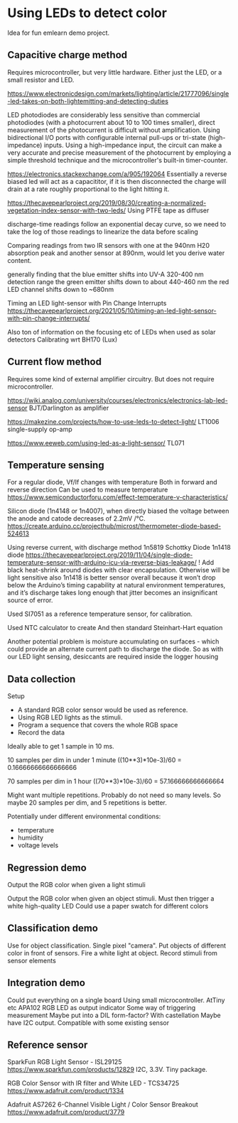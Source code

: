 
# Using LEDs to detect color
Idea for fun emlearn demo project.

## Capacitive charge method
Requires microcontroller, but very little hardware.
Either just the LED, or a small resistor and LED.

https://www.electronicdesign.com/markets/lighting/article/21777096/single-led-takes-on-both-lightemitting-and-detecting-duties

LED photodiodes are considerably less sensitive than commercial photodiodes
(with a photocurrent about 10 to 100 times smaller),
direct measurement of the photocurrent is difficult without amplification.
Using bidirectional I/O ports with configurable internal pull-ups or tri-state (high-impedance) inputs.
Using a high-impedance input, the circuit can make a very accurate and precise measurement of the photocurrent
by employing a simple threshold technique and the microcontroller's built-in timer-counter.


https://electronics.stackexchange.com/a/905/192064
Essentially a reverse biased led will act as a capacititor,
if it is then disconnected the charge will drain at a rate roughly proportional to the light hitting it.


https://thecavepearlproject.org/2019/08/30/creating-a-normalized-vegetation-index-sensor-with-two-leds/
Using PTFE tape as diffuser

discharge-time readings follow an exponential decay curve,
so we need to take the log of those readings to linearize the data before scaling

Comparing readings from two IR sensors with one at the 940nm H20 absorption peak and another sensor at 890nm,
would let you derive water content.

generally finding that
the blue emitter shifts into UV-A 320-400 nm detection range
the green emitter shifts down to about 440-460 nm
the red LED channel shifts down to ~680nm

Timing an LED light-sensor with Pin Change Interrupts
https://thecavepearlproject.org/2021/05/10/timing-an-led-light-sensor-with-pin-change-interrupts/

Also ton of information on the focusing etc of LEDs when used as solar detectors
Calibrating wrt BH170 (Lux)

## Current flow method
Requires some kind of external amplifier circuitry.
But does not require microcontroller.

https://wiki.analog.com/university/courses/electronics/electronics-lab-led-sensor
BJT/Darlington as amplifier

https://makezine.com/projects/how-to-use-leds-to-detect-light/
LT1006 single-supply op-amp

https://www.eeweb.com/using-led-as-a-light-sensor/
TL071

## Temperature sensing

For a regular diode, Vf/If changes with temperature
Both in forward and reverse direction
Can be used to measure temperature
https://www.semiconductorforu.com/effect-temperature-v-characteristics/


Silicon diode (1n4148 or 1n4007),
when directly biased the voltage between the anode and catode decreases of 2.2mV /°C. 
https://create.arduino.cc/projecthub/microst/thermometer-diode-based-524613

Using reverse current, with discharge method
1n5819 Schottky Diode
1n1418 diode
https://thecavepearlproject.org/2019/11/04/single-diode-temperature-sensor-with-arduino-icu-via-reverse-bias-leakage/
! Add black heat-shrink around  diodes with clear encapsulation. Otherwise will be light sensitive also
1n1418 is better sensor overall because it won’t drop below the Arduino’s timing capability at natural environment temperatures, and it’s discharge takes long enough that jitter becomes an insignificant source of error.

Used SI7051 as a reference temperature sensor, for calibration.

Used NTC calculator to create
And then standard Steinhart-Hart equation

Another potential problem is moisture accumulating on surfaces -
which could provide an alternate current path to discharge the diode.
So as with our LED light sensing, desiccants are required inside the logger housing


## Data collection

Setup

- A standard RGB color sensor would be used as reference.
- Using RGB LED lights as the stimuli.
- Program a sequence that covers the whole RGB space
- Record the data

Ideally able to get 1 sample in 10 ms.

10 samples per dim in under 1 minute
((10**3)*10e-3)/60 = 0.16666666666666666

70 samples per dim in 1 hour
((70**3)*10e-3)/60 = 57.166666666666664

Might want multiple repetitions.
Probably do not need so many levels.
So maybe 20 samples per dim, and 5 repetitions is better.

Potentially under different environmental conditions:
- temperature
- humidity
- voltage levels

## Regression demo

Output the RGB color when given a light stimuli

Output the RGB color when given an object stimuli.
Must then trigger a white high-quality LED
Could use a paper swatch for different colors

## Classification demo

Use for object classification.
Single pixel "camera".
Put objects of different color in front of sensors.
Fire a white light at object. Record stimuli from sensor elements

## Integration demo

Could put everything on a single board
Using small microcontroller. AtTiny etc
APA102 RGB LED as output indicator
Some way of triggering measurement
Maybe put into a DIL form-factor? With castellation
Maybe have I2C output. Compatible with some existing sensor

## Reference sensor

SparkFun RGB Light Sensor - ISL29125
https://www.sparkfun.com/products/12829
I2C, 3.3V. Tiny package.

RGB Color Sensor with IR filter and White LED - TCS34725
https://www.adafruit.com/product/1334

Adafruit AS7262 6-Channel Visible Light / Color Sensor Breakout
https://www.adafruit.com/product/3779

